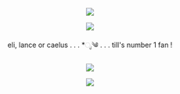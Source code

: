 <p align="center"> <img src="https://i.ibb.co/3YvCGjP/IMG-6860.gif">

<p align="center"> <img src="https://i.ibb.co/7zpDkS9/Untitled146-20241027125659.png">

<p align="center"> 
eli, lance or caelus . . . *ೃ༄
. . . till's number 1 fan ! 
</p>

<p align="center"> <img src="https://i.ibb.co/X81nx6k/Untitled148-20240401200348.png">

<p align="center"> <img src="https://i.ibb.co/3YvCGjP/IMG-6860.gif">

